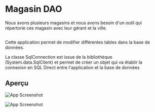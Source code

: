 
# Magasin DAO

Nous avons plusieurs magasins et nous avons besoin d'un outil qui répertorie ces magasin 
avec leur gérant et la ville.
 

## 
Cette application permet de modifier différentes tables dans la base de données.

La classe SqlConnection est issue de la bibliothèque (System.data.SqlClient) et permet
de créer un objet qui va établir la connexion en SQL Direct entre l'application et la base de
données
## Aperçu

![App Screenshot](https://i.ibb.co/BwL1mMt/image-2022-05-28-153328617.png)

![App Screenshot](https://i.ibb.co/xMKmv1s/image-2022-05-28-153506507.png)
